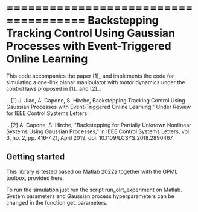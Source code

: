 =====================================
Backstepping Tracking Control Using Gaussian Processes with  Event-Triggered Online Learning
=====================================

This code accompanies the paper [1]_ and implements the code for simulating a one-link planar manipulator with motor dynamics under the control laws proposed in [1]_ and [2]_.


.. [1] J. Jiao, A. Capone, S. Hirche, Backstepping Tracking Control Using Gaussian Processes with  Event-Triggered Online Learning," Under Review for IEEE Control Systems Letters.

.. [2] A. Capone, S. Hirche, "Backstepping for Partially Unknown Nonlinear Systems Using Gaussian Processes," in IEEE Control Systems Letters, vol. 3, no. 2, pp. 416-421, April 2019, doi: 10.1109/LCSYS.2018.2890467.

Getting started
---------------

This library is tested based on Matlab 2022a together with the GPML toolbox, provided here.

To run the simulation just run the script run_olrt_experiment on Matlab. System parameters and Gaussian process hyperparameters can be changed in the function get_parameters.
